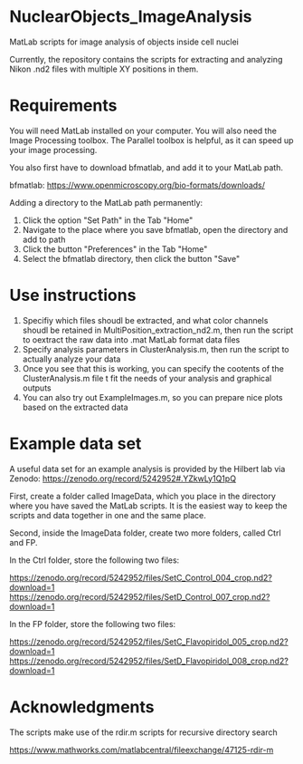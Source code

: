 # NuclearObjects_ImageAnalysis

MatLab scripts for image analysis of objects inside cell nuclei

Currently, the repository contains the scripts for extracting and analyzing Nikon .nd2 files with multiple XY positions in them.

# Requirements

You will need MatLab installed on your computer. You will also need the Image Processing toolbox. The Parallel toolbox is helpful, as it can speed up your image processing.

You also first have to download bfmatlab, and add it to your MatLab path.

bfmatlab:
https://www.openmicroscopy.org/bio-formats/downloads/

Adding a directory to the MatLab path permanently:
1. Click the option "Set Path" in the Tab "Home"
2. Navigate to the place where you save bfmatlab, open the directory and add to path
3. Click the button "Preferences" in the Tab "Home"
4. Select the bfmatlab directory, then click the button "Save"

# Use instructions

1. Specifiy which files shoudl be extracted, and what color channels shoudl be retained in MultiPosition_extraction_nd2.m, then run the script to oextract the raw data into .mat MatLab format data files
2. Specify analysis parameters in ClusterAnalysis.m, then run the script to actually analyze your data
3. Once you see that this is working, you can specify the cootents of the ClusterAnalysis.m file t fit the needs of your analysis and graphical outputs
4. You can also try out ExampleImages.m, so you can prepare nice plots based on the extracted data

# Example data set

A useful data set for an example analysis is provided by the Hilbert lab via Zenodo:
https://zenodo.org/record/5242952#.YZkwLy1Q1pQ

First, create a folder called ImageData, which you place in the directory where you have saved the MatLab scripts. It is the easiest way to keep the scripts and data together in one and the same place.

Second, inside the ImageData folder, create two more folders, called Ctrl and FP.

In the Ctrl folder, store the following two files:

https://zenodo.org/record/5242952/files/SetC_Control_004_crop.nd2?download=1
https://zenodo.org/record/5242952/files/SetD_Control_007_crop.nd2?download=1

In the FP folder, store the following two files:

https://zenodo.org/record/5242952/files/SetC_Flavopiridol_005_crop.nd2?download=1
https://zenodo.org/record/5242952/files/SetD_Flavopiridol_008_crop.nd2?download=1

# Acknowledgments

The scripts make use of the rdir.m scripts for recursive directory search

https://www.mathworks.com/matlabcentral/fileexchange/47125-rdir-m
